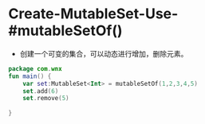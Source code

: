 # Create-MutableSet-Use-#mutableSetOf()

- 创建一个可变的集合，可以动态进行增加，删除元素。

```kotlin
package com.wnx
fun main() {
    var set:MutableSet<Int> = mutableSetOf(1,2,3,4,5)
    set.add(6)
    set.remove(5)
    
}
```

